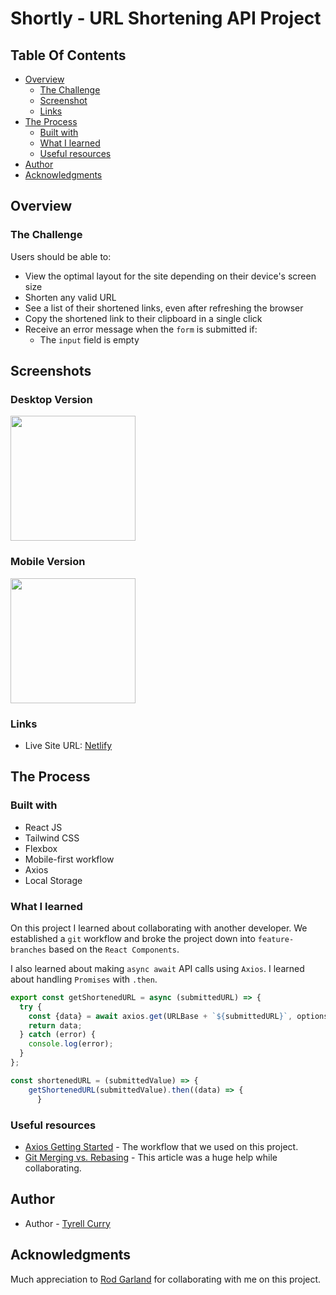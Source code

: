 # Shortly - URL Shortening API Project

## Table Of Contents

- [Overview](#overview)
  - [The Challenge](#the-challenge)
  - [Screenshot](#screenshot)
  - [Links](#links)
- [The Process](#the-process)
  - [Built with](#built-with)
  - [What I learned](#what-i-learned)
  - [Useful resources](#useful-resources)
- [Author](#author)
- [Acknowledgments](#acknowledgments)

## Overview

### The Challenge

Users should be able to:

- View the optimal layout for the site depending on their device's screen size
- Shorten any valid URL
- See a list of their shortened links, even after refreshing the browser
- Copy the shortened link to their clipboard in a single click
- Receive an error message when the `form` is submitted if:
  - The `input` field is empty

## Screenshots

### Desktop Version

<img src="./screenshots/desktop.png" width="200" />

### Mobile Version

<img src="./screenshots/mobile.png" width="200" />

### Links

- Live Site URL: [Netlify](https://url-shortening-app-tc.netlify.app/)

## The Process

### Built with

- React JS
- Tailwind CSS
- Flexbox
- Mobile-first workflow
- Axios
- Local Storage

### What I learned

On this project I learned about collaborating with another developer. We established a `git` workflow and broke the project down into `feature-branches` based on the `React Components`.

I also learned about making `async await` API calls using `Axios`. I learned about handling `Promises` with `.then`.

```js
export const getShortenedURL = async (submittedURL) => {
  try {
    const {data} = await axios.get(URLBase + `${submittedURL}`, options);
    return data;
  } catch (error) {
    console.log(error);
  }
};
```

```js
const shortenedURL = (submittedValue) => {
    getShortenedURL(submittedValue).then((data) => {
      }
```

### Useful resources

- [Axios Getting Started](https://axios-http.com/docs/intro) - The workflow that we used on this project.
- [Git Merging vs. Rebasing](https://www.atlassian.com/git/tutorials/merging-vs-rebasing) - This article was a huge help while collaborating.

## Author

- Author - [Tyrell Curry](https://tyrellcurry.io)

## Acknowledgments

Much appreciation to [Rod Garland](https://github.com/zencoder24) for collaborating with me on this project.
